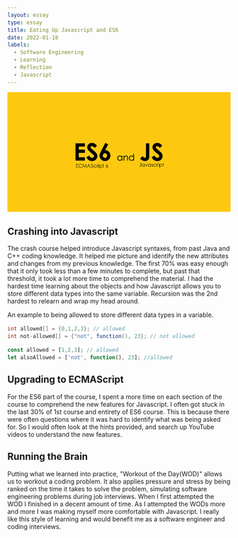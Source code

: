```yaml
---
layout: essay
type: essay
title: Eating Up Javascript and ES6 
date: 2022-01-18
labels:
  - Software Engineering
  - Learning
  - Reflection
  - Javascript
---
```

<img class="ui medium right circular floated image" src="../images/JS_ES6.png">

<h2> Crashing into Javascript </h2>

The crash course helped introduce Javascript syntaxes, from past Java and C++ coding knowledge. It helped me picture and identify the new attributes and changes from my previous knowledge. The first 70% was easy enough that it only took less than a few minutes to complete, but past that threshold, it took a lot more time to comprehend the material. I had the hardest time learning about the objects and how Javascript allows you to store different data types into the same variable. Recursion was the 2nd hardest to relearn and wrap my head around.

An example to being allowed to store different data types in a variable. 
```java
int allowed[] = {0,1,2,3}; // allowed
int not-allowed[] = {"not", function(), 23}; // not allowed
```
```javascript
const allowed = [1,2,3]; // allowed
let alsoAllowed = ['not', function(), 23]; //allowed
```

<h2> Upgrading to ECMAScript </h2>
For the ES6 part of the course, I spent a more time on each section of the course to comprehend the new features for Javascript. I often got stuck in the last 30% of 1st course and entirety of ES6 course. This is because there were often questions where it was hard to identify what was being asked for. So I would often look at the hints provided, and search up YouTube videos to understand the new features.

<h2> Running the Brain </h2>
Putting what we learned into practice, "Workout of the Day(WOD)" allows us to workout a coding problem. It also applies pressure and stress by being ranked on the time it takes to solve the problem, simulating software engineering problems during job interviews. When I first attempted the WOD I finished in a decent amount of time. As I attempted the WODs more and more I was making myself more comfortable with Javascript. I really like this style of learning and would benefit me as a software engineer and coding interviews. 
